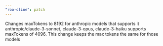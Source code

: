 ```yaml
---
"roo-cline": patch
---
```


Changes maxTokens to 8192 for anthropic models that supports it
anthropic/claude-3-sonnet, claude-3-opus, claude-3-haiku supports maxTokens of 4096.
This change keeps the max tokens the same for those models
